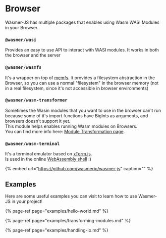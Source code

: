 # Browser

Wasmer-JS has multiple packages that enables using Wasm WASI Modules in your Browser.

### `@wasmer/wasi`

Provides an easy to use API to interact with WASI modules. It works in both the browser and the server

### `@wasmer/wasmfs`

It's a wrapper on top of [memfs](https://github.com/streamich/memfs). It provides a filesystem abstraction in the Browser, so you can use a normal "filesystem" in the browser memory \(not in a real filesystem, since it's not accessible in browser environments\)

### `@wasmer/wasm-transformer`

Sometimes the Wasm modules that you want to use in the browser can't run because some of it's import functions have BigInts as arguments, and browsers doesn't support it yet.  
This module helps enables running Wasm modules on Browsers.  
You can find more info here: [Module Transformation page](../../module-transformation.md).

### `@wasmer/wasm-terminal`

It's a terminal emulator based on [xTerm.js](https://xtermjs.org/).  
Is used in the online [WebAssembly shell](../../../../ecosystem/webassembly.sh.md) :\)

{% embed url="https://github.com/wasmerio/wasmer-js" caption="" %}

## Examples

Here are some useful examples you can visit to learn how to use Wasmer-JS in your project!

{% page-ref page="examples/hello-world.md" %}

{% page-ref page="examples/transforming-modules.md" %}

{% page-ref page="examples/handling-io.md" %}

